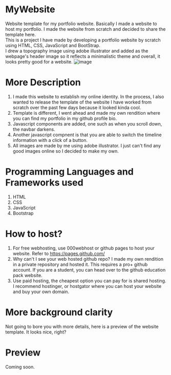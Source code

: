 # MyWebsite
Website template for my portfolio website.
Basically I made a website to host my portfolio. I made the website from scratch and decided to share the template here.<br>
This is a project I have made by developing a portfolio website by scratch using HTML, CSS, JavaScript and BootStrap.<br>
I drew a topography image using adobe illustrator and added as the webpage's header image so it reflects a minimalistic theme and overall, it looks pretty good for a website.
![image](https://user-images.githubusercontent.com/39120147/206888039-9fdde980-81ac-4b9e-8242-23d236605a24.png)
# More Description
1. I made this website to establish my online identity. In the process, I also wanted to release the template of the website I have worked from scratch over the past few days because it looked kinda cool.
2. Template is different, I went ahead and made my own rendition where you can find my portfolio in my github profile bio.
3. Javascript components are added, one such as when you scroll down, the navbar darkens.
4. Another javascript compnent is that you are able to switch the timeline information with a click of a button.
5. All images are made by me using adobe illustrator. I just can't find any good images online so I decided to make my own.

# Programming Languages and Frameworks used
1. HTML
2. CSS
3. JavaScript
4. Bootstrap

# How to host?
1. For free webhosting, use 000webhost or github pages to host your website. Refer to https://pages.github.com/
2. Why can't I see your web hosted github repo? I made my own rendition in a private repository and hosted it. This requires a pro+ github account. If you are a student, you can head over to the github education pack website.
3. Use paid hosting, the cheapest option you can pay for is shared hosting. I recommend hostinger, or hostgator where you can host your website and buy your own domain.

# More background clarity
Not going to bore you with more details, here is a preview of the website template. It looks nice, right?

# Preview
Coming soon.

